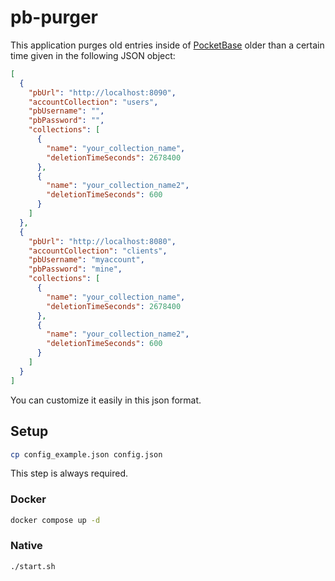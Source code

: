 # pb-purger

This application purges old entries inside of [PocketBase](https://pocketbase.io/) older than a certain time given in the following JSON object:

```json
[
  {
    "pbUrl": "http://localhost:8090",
    "accountCollection": "users",
    "pbUsername": "",
    "pbPassword": "",
    "collections": [
      {
        "name": "your_collection_name",
        "deletionTimeSeconds": 2678400
      },
      {
        "name": "your_collection_name2",
        "deletionTimeSeconds": 600
      }
    ]
  },
  {
    "pbUrl": "http://localhost:8080",
    "accountCollection": "clients",
    "pbUsername": "myaccount",
    "pbPassword": "mine",
    "collections": [
      {
        "name": "your_collection_name",
        "deletionTimeSeconds": 2678400
      },
      {
        "name": "your_collection_name2",
        "deletionTimeSeconds": 600
      }
    ]
  }
]
```

You can customize it easily in this json format.

## Setup

```bash
cp config_example.json config.json
```

This step is always required.

### Docker

```bash
docker compose up -d
```

### Native

```bash
./start.sh
```